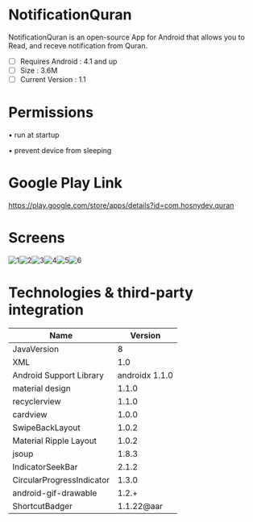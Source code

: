 # NotificationQuran
NotificationQuran is an open-source App for Android that allows you to Read, and receve notification from Quran.

- [ ] Requires Android : 4.1 and up
- [ ] Size : 3.6M
- [ ] Current Version : 1.1

# Permissions 
•	run at startup

•	prevent device from sleeping

# Google Play Link
https://play.google.com/store/apps/details?id=com.hosnydev.quran

# Screens
![1](https://lh3.googleusercontent.com/OSPH7uGjWL6aGE1Wx8bZGEv9jw7tAvP0j0_712Kht3gtFPD-sKZH8A8stMiU4-0aqw=w1093-h508-rw)![2](https://lh3.googleusercontent.com/sAcp3O4fhvQ-DbAY-Z-ZoF0nvviGcbuKHp4STmSlILqCUxGfAkcgkzwKAatTdSurqIc=w1093-h508-rw)![3](https://lh3.googleusercontent.com/I-i_ygt-02tiSUuQdgS_lc0SrBqC9q-xkRnAQ9kuT14JPXVjUnmEKvown0krRx4EKbw=w1093-h508-rw)![4](https://lh3.googleusercontent.com/Q0h2iyb3yiMv_l-pPZmpyKGshO-fd7_07GCPLCqtOXJe1e3rsbFZ83hVBxF7NaPSAw=w1093-h508-rw)![5](https://lh3.googleusercontent.com/BsysELDVev3xG1ZLPD5lgIR_GU-pk-sjPOqgaLlBBBXab9bMHSf-YgmQFo5I8qUugzg=w720-h310-rw)![6](https://lh3.googleusercontent.com/cfr13C05LEGdgG0iNx09zfxnF3jtsNrwEpahNTLK-kd7YmZwu6H5OdNs8DPLyEFB8Q=w720-h310-rw) 

# Technologies & third-party integration
| Name                       | Version          |
| -------------------------- | ---------------- |
| JavaVersion                | 8                |
| XML                        | 1.0              |
| Android Support Library    | androidx 1.1.0   |
| material design            | 1.1.0            |
| recyclerview               | 1.1.0            |
| cardview                   | 1.0.0            |
| SwipeBackLayout            | 1.0.2            |
| Material Ripple Layout     | 1.0.2            |
| jsoup                      | 1.8.3            |
| IndicatorSeekBar           | 2.1.2            |
| CircularProgressIndicator  | 1.3.0            |
| android-gif-drawable       | 1.2.+            |
| ShortcutBadger             | 1.1.22@aar       | 
